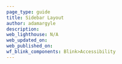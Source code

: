```yaml
---
page_type: guide
title: Sidebar Layout
author: adamargyle
description:
web_lighthouse: N/A
web_updated_on:
web_published_on:
wf_blink_components: Blink>Accessibility
---
```



